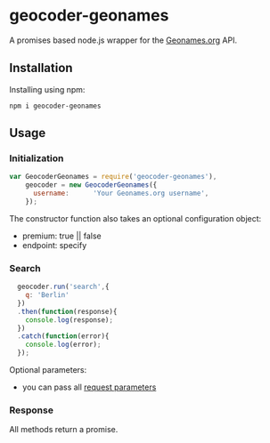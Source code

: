 # geocoder-geonames

A promises based node.js wrapper for the [Geonames.org](http://www.geonames.org/export/ws-overview.html) API.


## Installation

Installing using npm:

    npm i geocoder-geonames


## Usage ##

### Initialization ###
```javascript
var GeocoderGeonames = require('geocoder-geonames'),
    geocoder = new GeocoderGeonames({
      username:      'Your Geonames.org username',
    });
```

The constructor function also takes an optional configuration object:

* premium: true || false
* endpoint: specify

### Search ###
```javascript
  geocoder.run('search',{
    q: 'Berlin'
  })
  .then(function(response){
    console.log(response);
  })
  .catch(function(error){
    console.log(error);
  });
```

Optional parameters:
* you can pass all [request parameters](http://www.geonames.org/export/ws-overview.html)


### Response ###

All methods return a promise.
